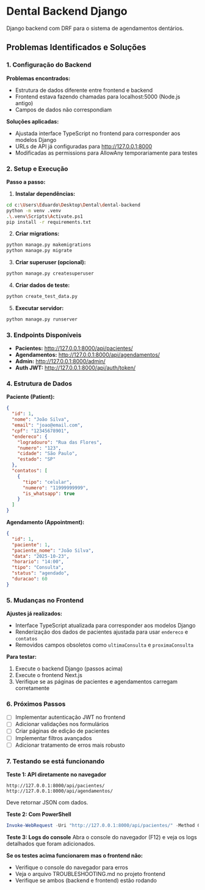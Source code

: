 # Dental Backend Django

Django backend com DRF para o sistema de agendamentos dentários.

## Problemas Identificados e Soluções

### 1. Configuração do Backend

**Problemas encontrados:**
- Estrutura de dados diferente entre frontend e backend
- Frontend estava fazendo chamadas para localhost:5000 (Node.js antigo)
- Campos de dados não correspondiam

**Soluções aplicadas:**
- Ajustada interface TypeScript no frontend para corresponder aos modelos Django
- URLs de API já configuradas para http://127.0.0.1:8000
- Modificadas as permissions para AllowAny temporariamente para testes

### 2. Setup e Execução

**Passo a passo:**

1. **Instalar dependências:**
```bash
cd c:\Users\Eduardo\Desktop\Dental\dental-backend
python -m venv .venv
.\.venv\Scripts\Activate.ps1
pip install -r requirements.txt
```

2. **Criar migrations:**
```bash
python manage.py makemigrations
python manage.py migrate
```

3. **Criar superuser (opcional):**
```bash
python manage.py createsuperuser
```

4. **Criar dados de teste:**
```bash
python create_test_data.py
```

5. **Executar servidor:**
```bash
python manage.py runserver
```

### 3. Endpoints Disponíveis

- **Pacientes:** http://127.0.0.1:8000/api/pacientes/
- **Agendamentos:** http://127.0.0.1:8000/api/agendamentos/
- **Admin:** http://127.0.0.1:8000/admin/
- **Auth JWT:** http://127.0.0.1:8000/api/auth/token/

### 4. Estrutura de Dados

**Paciente (Patient):**
```json
{
  "id": 1,
  "nome": "João Silva",
  "email": "joao@email.com",
  "cpf": "12345678901",
  "endereco": {
    "logradouro": "Rua das Flores",
    "numero": "123",
    "cidade": "São Paulo",
    "estado": "SP"
  },
  "contatos": [
    {
      "tipo": "celular",
      "numero": "11999999999",
      "is_whatsapp": true
    }
  ]
}
```

**Agendamento (Appointment):**
```json
{
  "id": 1,
  "paciente": 1,
  "paciente_nome": "João Silva",
  "data": "2025-10-23",
  "horario": "14:00",
  "tipo": "Consulta",
  "status": "agendado",
  "duracao": 60
}
```

### 5. Mudanças no Frontend

**Ajustes já realizados:**
- Interface TypeScript atualizada para corresponder aos modelos Django
- Renderização dos dados de pacientes ajustada para usar `endereco` e `contatos`
- Removidos campos obsoletos como `ultimaConsulta` e `proximaConsulta`

**Para testar:**
1. Execute o backend Django (passos acima)
2. Execute o frontend Next.js
3. Verifique se as páginas de pacientes e agendamentos carregam corretamente

### 6. Próximos Passos

- [ ] Implementar autenticação JWT no frontend
- [ ] Adicionar validações nos formulários
- [ ] Criar páginas de edição de pacientes
- [ ] Implementar filtros avançados
- [ ] Adicionar tratamento de erros mais robusto

### 7. Testando se está funcionando

**Teste 1: API diretamente no navegador**
```
http://127.0.0.1:8000/api/pacientes/
http://127.0.0.1:8000/api/agendamentos/
```
Deve retornar JSON com dados.

**Teste 2: Com PowerShell**
```powershell
Invoke-WebRequest -Uri "http://127.0.0.1:8000/api/pacientes/" -Method GET
```

**Teste 3: Logs do console**
Abra o console do navegador (F12) e veja os logs detalhados que foram adicionados.

**Se os testes acima funcionarem mas o frontend não:**
- Verifique o console do navegador para erros
- Veja o arquivo TROUBLESHOOTING.md no projeto frontend
- Verifique se ambos (backend e frontend) estão rodando
